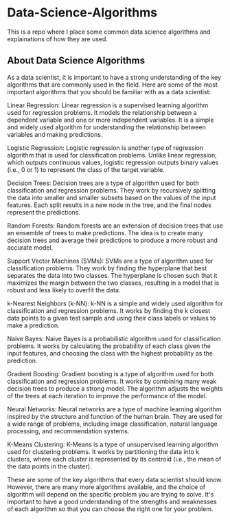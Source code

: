 # Data-Science-Algorithms
This is a repo where I place some common data science algorithms and explainations of how they are used.

## About Data Science Algorithms
As a data scientist, it is important to have a strong understanding of the key algorithms that are commonly used in the field. Here are some of the most important algorithms that you should be familiar with as a data scientist:

Linear Regression: Linear regression is a supervised learning algorithm used for regression problems. It models the relationship between a dependent variable and one or more independent variables. It is a simple and widely used algorithm for understanding the relationship between variables and making predictions.

Logistic Regression: Logistic regression is another type of regression algorithm that is used for classification problems. Unlike linear regression, which outputs continuous values, logistic regression outputs binary values (i.e., 0 or 1) to represent the class of the target variable.

Decision Trees: Decision trees are a type of algorithm used for both classification and regression problems. They work by recursively splitting the data into smaller and smaller subsets based on the values of the input features. Each split results in a new node in the tree, and the final nodes represent the predictions.

Random Forests: Random forests are an extension of decision trees that use an ensemble of trees to make predictions. The idea is to create many decision trees and average their predictions to produce a more robust and accurate model.

Support Vector Machines (SVMs): SVMs are a type of algorithm used for classification problems. They work by finding the hyperplane that best separates the data into two classes. The hyperplane is chosen such that it maximizes the margin between the two classes, resulting in a model that is robust and less likely to overfit the data.

k-Nearest Neighbors (k-NN): k-NN is a simple and widely used algorithm for classification and regression problems. It works by finding the k closest data points to a given test sample and using their class labels or values to make a prediction.

Naive Bayes: Naive Bayes is a probabilistic algorithm used for classification problems. It works by calculating the probability of each class given the input features, and choosing the class with the highest probability as the prediction.

Gradient Boosting: Gradient boosting is a type of algorithm used for both classification and regression problems. It works by combining many weak decision trees to produce a strong model. The algorithm adjusts the weights of the trees at each iteration to improve the performance of the model.

Neural Networks: Neural networks are a type of machine learning algorithm inspired by the structure and function of the human brain. They are used for a wide range of problems, including image classification, natural language processing, and recommendation systems.

K-Means Clustering: K-Means is a type of unsupervised learning algorithm used for clustering problems. It works by partitioning the data into k clusters, where each cluster is represented by its centroid (i.e., the mean of the data points in the cluster).

These are some of the key algorithms that every data scientist should know. However, there are many more algorithms available, and the choice of algorithm will depend on the specific problem you are trying to solve. It's important to have a good understanding of the strengths and weaknesses of each algorithm so that you can choose the right one for your problem.
